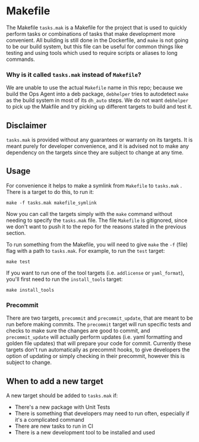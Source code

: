 # Makefile

The Makefile `tasks.mak` is a Makefile for the project that is used to quickly perform tasks or combinations of tasks that make development more convenient. All building is still done in the Dockerfile, and `make` is not going to be our build system, but this file can be useful for common things like testing and using tools which used to require scripts or aliases to long commands.

### Why is it called `tasks.mak` instead of `Makefile`?

We are unable to use the actual `Makefile` name in this repo; because we build the Ops Agent into a deb package, `debhelper` tries to autodetect `make` as the build system in most of its `dh_auto` steps. We do not want `debhelper` to pick up the Makfile and try picking up different targets to build and test it.

## Disclaimer

`tasks.mak` is provided without any guarantees or warranty on its targets. It is meant purely for developer convenience, and it is advised not to make any dependency on the targets since they are subject to change at any time.

## Usage

For convenience it helps to make a symlink from `Makefile` to `tasks.mak` . There is a target to do this, to run it:
```
make -f tasks.mak makefile_symlink
```

Now you can call the targets simply with the `make` command without needing to specify the `tasks.mak` file. The file `Makefile` is gitignored, since we don't want to push it to the repo for the reasons stated in the previous section.

To run something from the Makefile, you will need to give `make` the `-f` (file) flag with a path to `tasks.mak`. For example, to run the `test` target:
```
make test
```

If you want to run one of the tool targets (i.e. `addlicense` or `yaml_format`), you'll first need to run the `install_tools` target:
```
make install_tools
```

### Precommit

There are two targets, `precommit` and `precommit_update`, that are meant to be run before making commits. The `precommit` target will run specific tests and checks to make sure the changes are good to commit, and `precommit_update` will actually perform updates (i.e. yaml formatting and golden file updates) that will prepare your code for commit. Currently these targets don't run automatically as precommit hooks, to give developers the option of updating or simply checking in their precommit, however this is subject to change.

## When to add a new target

A new target should be added to `tasks.mak` if:
* There's a new package with Unit Tests
* There is something that developers may need to run often, especially if it's a complicated command
* There are new tasks to run in CI
* There is a new development tool to be installed and used
